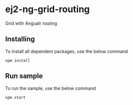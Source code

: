 # ej2-ng-grid-routing

Grid with Angualr routing 


## Installing

To install all dependent packages, use the below command

```
npm install
```

## Run sample

To run the sample, use the below command

```
npm start
```
